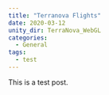 ```yaml
---
title: "Terranova Flights"
date: 2020-03-12
unity_dir: TerraNova_WebGL
categories:
  - General
tags:
  - test
---
```


This is a test post.

